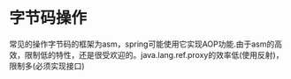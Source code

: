 # 字节码操作

常见的操作字节码的框架为asm，spring可能使用它实现AOP功能.由于asm的高效，限制低的特性，还是很受欢迎的。java.lang.ref.proxy的效率低(使用反射)，限制多(必须实现接口)